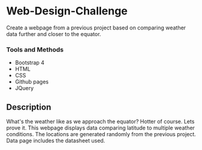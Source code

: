 # Web-Design-Challenge

Create a webpage from a previous project based on comparing weather data further and closer to the equator. 

### Tools and Methods
* Bootstrap 4
* HTML
* CSS
* Github pages
* JQuery

## Description

What's the weather like as we approach the equator? Hotter of course. Lets prove it. This webpage displays data comparing latitude to multiple weather conditions. The locations are generated randomly from the previous project. Data page includes the datasheet used.